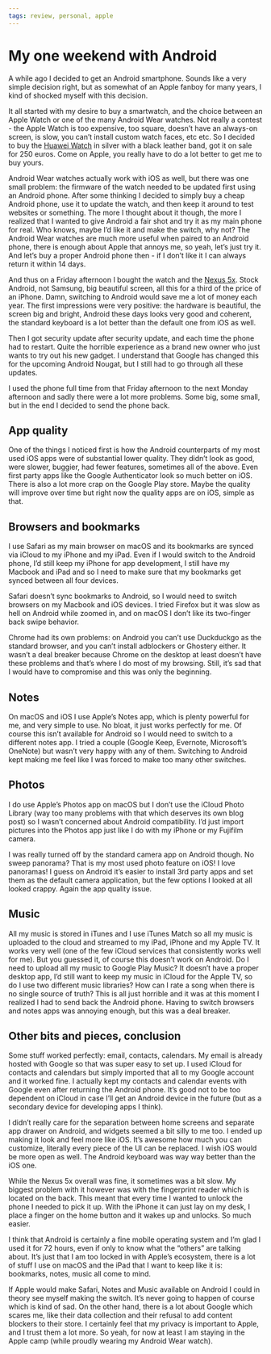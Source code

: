```yaml
---
tags: review, personal, apple
---
```


# My one weekend with Android
A while ago I decided to get an Android smartphone. Sounds like a very simple decision right, but as somewhat of an Apple fanboy for many years, I kind of shocked myself with this decision.

It all started with my desire to buy a smartwatch, and the choice between an Apple Watch or one of the many Android Wear watches. Not really a contest - the Apple Watch is too expensive, too square, doesn’t have an always-on screen, is slow, you can’t install custom watch faces, etc etc. So I decided to buy the [Huawei Watch](http://www.gethuawei.com/huawei-watch) in silver with a black leather band, got it on sale for 250 euros. Come on Apple, you really have to do a lot better to get me to buy yours.

Android Wear watches actually work with iOS as well, but there was one small problem: the firmware of the watch needed to be updated first using an Android phone. After some thinking I decided to simply buy a cheap Android phone, use it to update the watch, and then keep it around to test websites or something. The more I thought about it though, the more I realized that I wanted to give Android a fair shot and try it as my main phone for real. Who knows, maybe I’d like it and make the switch, why not? The Android Wear watches are much more useful when paired to an Android phone, there is enough about Apple that annoys me, so yeah, let’s just try it. And let’s buy a proper Android phone then - if I don’t like it I can always return it within 14 days.

And thus on a Friday afternoon I bought the watch and the [Nexus 5x](https://www.google.com/nexus/5x/). Stock Android, not Samsung, big beautiful screen, all this for a third of the price of an iPhone. Damn, switching to Android would save me a lot of money each year. The first impressions were very positive: the hardware is beautiful, the screen big and bright, Android these days looks very good and coherent, the standard keyboard is a lot better than the default one from iOS as well.

Then I got security update after security update, and each time the phone had to restart. Quite the horrible experience as a brand new owner who just wants to try out his new gadget. I understand that Google has changed this for the upcoming Android Nougat, but I still had to go through all these updates.

I used the phone full time from that Friday afternoon to the next Monday afternoon and sadly there were a lot more problems. Some big, some small, but in the end I decided to send the phone back.

## App quality
One of the things I noticed first is how the Android counterparts of my most used iOS apps were of substantial lower quality. They didn’t look as good, were slower, buggier, had fewer features, sometimes all of the above. Even first party apps like the Google Authenticator look so much better on iOS. There is also a lot more crap on the Google Play store. Maybe the quality will improve over time but right now the quality apps are on iOS, simple as that.

## Browsers and bookmarks
I use Safari as my main browser on macOS and its bookmarks are synced via iCloud to my iPhone and my iPad. Even if I would switch to the Android phone, I’d still keep my iPhone for app development, I still have my Macbook and iPad and so I need to make sure that my bookmarks get synced between all four devices.

Safari doesn’t sync bookmarks to Android, so I would need to switch browsers on my Macbook and iOS devices. I tried Firefox but it was slow as hell on Android while zoomed in, and on macOS I don’t like its two-finger back swipe behavior.

Chrome had its own problems: on Android you can’t use Duckduckgo as the standard browser, and you can’t install adblockers or Ghostery either. It wasn’t a deal breaker because Chrome on the desktop at least doesn’t have these problems and that’s where I do most of my browsing. Still, it’s sad that I would have to compromise and this was only the beginning.

## Notes
On macOS and iOS I use Apple’s Notes app, which is plenty powerful for me, and very simple to use. No bloat, it just works perfectly for me. Of course this isn’t available for Android so I would need to switch to a different notes app. I tried a couple (Google Keep, Evernote, Microsoft’s OneNote) but wasn’t very happy with any of them. Switching to Android kept making me feel like I was forced to make too many other switches.

## Photos
I do use Apple’s Photos app on macOS but I don’t use the iCloud Photo Library (way too many problems with that which deserves its own blog post) so I wasn’t concerned about Android compatibility. I’d just import pictures into the Photos app just like I do with my iPhone or my Fujifilm camera. 

I was really turned off by the standard camera app on Android though. No sweep panorama? That is my most used photo feature on iOS! I love panoramas! I guess on Android it’s easier to install 3rd party apps and set them as the default camera application, but the few options I looked at all looked crappy. Again the app quality issue.

## Music
All my music is stored in iTunes and I use iTunes Match so all my music is uploaded to the cloud and streamed to my iPad, iPhone and my Apple TV. It works very well (one of the few iCloud services that consistently works well for me). But you guessed it, of course this doesn’t work on Android. Do I need to upload all my music to Google Play Music? It doesn’t have a proper desktop app, I’d still want to keep my music in iCloud for the Apple TV, so do I use two different music libraries? How can I rate a song when there is no single source of truth? This is all just horrible and it was at this moment I realized I had to send back the Android phone. Having to switch browsers and notes apps was annoying enough, but this was a deal breaker.

## Other bits and pieces, conclusion
Some stuff worked perfectly: email, contacts, calendars. My email is already hosted with Google so that was super easy to set up. I used iCloud for contacts and calendars but simply imported that all to my Google account and it worked fine. I actually kept my contacts and calendar events with Google even after returning the Android phone. It’s good not to be too dependent on iCloud in case I’ll get an Android device in the future (but as a secondary device for developing apps I think).

I didn’t really care for the separation between home screens and separate app drawer on Android, and widgets seemed a bit silly to me too. I ended up making it look and feel more like iOS. It’s awesome how much you can customize, literally every piece of the UI can be replaced. I wish iOS would be more open as well. The Android keyboard was way way better than the iOS one.

While the Nexus 5x overall was fine, it sometimes was a bit slow. My biggest problem with it however was with the fingerprint reader which is located on the back. This meant that every time I wanted to unlock the phone I needed to pick it up. With the iPhone it can just lay on my desk, I place a finger on the home button and it wakes up and unlocks. So much easier.

I think that Android is certainly a fine mobile operating system and I’m glad I used it for 72 hours, even if only to know what the “others” are talking about. It’s just that I am too locked in with Apple’s ecosystem, there is a lot of stuff I use on macOS and the iPad that I want to keep like it is: bookmarks, notes, music all come to mind.

If Apple would make Safari, Notes and Music available on Android I could in theory see myself making the switch. It’s never going to happen of course which is kind of sad. On the other hand, there is a lot about Google which scares me, like their data collection and their refusal to add content blockers to their store. I certainly feel that my privacy is important to Apple, and I trust them a lot more. So yeah, for now at least I am staying in the Apple camp (while proudly wearing my Android Wear watch).
